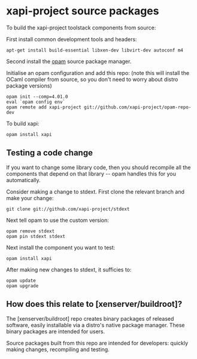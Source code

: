 xapi-project source packages
============================

To build the xapi-project toolstack components from source:

First install common development tools and headers:
```
apt-get install build-essential libxen-dev libvirt-dev autoconf m4
```

Second install the [opam](http://opam.ocaml.org/) source package manager.

Initialise an opam configuration and add this repo: (note this will install the OCaml compiler from source,
so you don't need to worry about distro package versions)
```
opam init --comp=4.01.0
eval `opam config env`
opam remote add xapi-project git://github.com/xapi-project/opam-repo-dev
```

To build xapi:
```
opam install xapi
```

Testing a code change
---------------------

If you want to change some library code, then you should recompile all
the components that depend on that library -- opam handles this for you
automatically.

Consider making a change to stdext. First clone the relevant branch and make
your change:
```
git clone git://github.com/xapi-project/stdext
```
Next tell opam to use the custom version:
```
opam remove stdext
opam pin stdext stdext
```
Next install the component you want to test:
```
opam install xapi
```
After making new changes to stdext, it sufficies to:
```
opam update
opam upgrade
```

How does this relate to [xenserver/buildroot]?
----------------------------------------------

The [xenserver/buildroot] repo creates binary packages of released software, easily installable
via a distro's native package manager. These binary packages are intended for users.

Source packages built from this repo are intended for developers: quickly making changes, recompiling and
testing.
